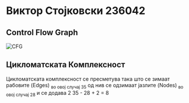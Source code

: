 # Виктор Стојковски 236042

## Control Flow Graph

![CFG](https://github.com/user-attachments/assets/a6e30ead-7655-4b77-bbd3-2690d0894671)

## Цикломатската Комплексност

Цикломатската комплексност се пресметува така што се зимаат рабовите (Edges) <sub>во овој случај 35</sub> од нив се одзимаат јазлите (Nodes) <sub>во овој случај 28</sub> и се додава 2
  35 - 28 + 2 = 8
